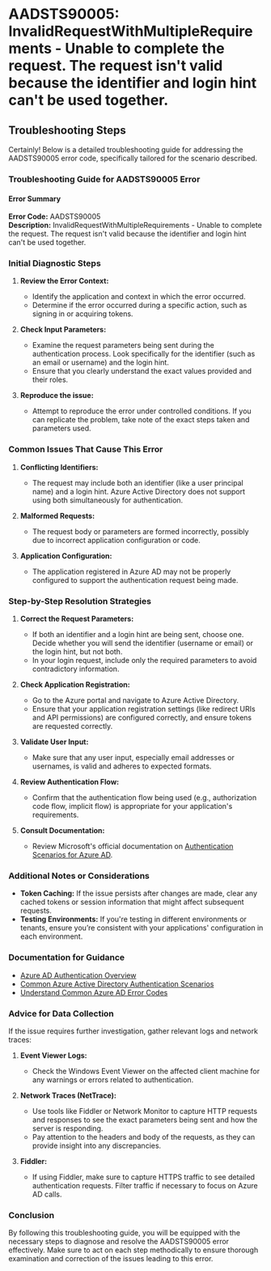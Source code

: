# AADSTS90005: InvalidRequestWithMultipleRequirements - Unable to complete the request. The request isn't valid because the identifier and login hint can't be used together.


## Troubleshooting Steps
Certainly! Below is a detailed troubleshooting guide for addressing the AADSTS90005 error code, specifically tailored for the scenario described.

### Troubleshooting Guide for AADSTS90005 Error

#### Error Summary
**Error Code:** AADSTS90005  
**Description:** InvalidRequestWithMultipleRequirements - Unable to complete the request. The request isn't valid because the identifier and login hint can't be used together.

### Initial Diagnostic Steps

1. **Review the Error Context:**
   - Identify the application and context in which the error occurred.
   - Determine if the error occurred during a specific action, such as signing in or acquiring tokens.

2. **Check Input Parameters:**
   - Examine the request parameters being sent during the authentication process. Look specifically for the identifier (such as an email or username) and the login hint.
   - Ensure that you clearly understand the exact values provided and their roles.

3. **Reproduce the issue:**
   - Attempt to reproduce the error under controlled conditions. If you can replicate the problem, take note of the exact steps taken and parameters used.

### Common Issues That Cause This Error

1. **Conflicting Identifiers:**
   - The request may include both an identifier (like a user principal name) and a login hint. Azure Active Directory does not support using both simultaneously for authentication.

2. **Malformed Requests:**
   - The request body or parameters are formed incorrectly, possibly due to incorrect application configuration or code.

3. **Application Configuration:**
   - The application registered in Azure AD may not be properly configured to support the authentication request being made.

### Step-by-Step Resolution Strategies

1. **Correct the Request Parameters:**
   - If both an identifier and a login hint are being sent, choose one. Decide whether you will send the identifier (username or email) or the login hint, but not both.
   - In your login request, include only the required parameters to avoid contradictory information.

2. **Check Application Registration:**
   - Go to the Azure portal and navigate to Azure Active Directory.
   - Ensure that your application registration settings (like redirect URIs and API permissions) are configured correctly, and ensure tokens are requested correctly.

3. **Validate User Input:**
   - Make sure that any user input, especially email addresses or usernames, is valid and adheres to expected formats.

4. **Review Authentication Flow:**
   - Confirm that the authentication flow being used (e.g., authorization code flow, implicit flow) is appropriate for your application's requirements.

5. **Consult Documentation:**
   - Review Microsoft's official documentation on [Authentication Scenarios for Azure AD](https://docs.microsoft.com/en-us/azure/active-directory/develop/authentication-scenarios).

### Additional Notes or Considerations

- **Token Caching:** If the issue persists after changes are made, clear any cached tokens or session information that might affect subsequent requests.
- **Testing Environments:** If you're testing in different environments or tenants, ensure you’re consistent with your applications' configuration in each environment.

### Documentation for Guidance
- [Azure AD Authentication Overview](https://docs.microsoft.com/en-us/azure/active-directory/develop/authentication-scenarios)
- [Common Azure Active Directory Authentication Scenarios](https://docs.microsoft.com/en-us/azure/active-directory/develop/scenario-desktop-overview)
- [Understand Common Azure AD Error Codes](https://docs.microsoft.com/en-us/azure/active-directory/develop/reference-aad-error-codes)

### Advice for Data Collection
If the issue requires further investigation, gather relevant logs and network traces:

1. **Event Viewer Logs:**
   - Check the Windows Event Viewer on the affected client machine for any warnings or errors related to authentication.

2. **Network Traces (NetTrace):**
   - Use tools like Fiddler or Network Monitor to capture HTTP requests and responses to see the exact parameters being sent and how the server is responding.
   - Pay attention to the headers and body of the requests, as they can provide insight into any discrepancies.

3. **Fiddler:**
   - If using Fiddler, make sure to capture HTTPS traffic to see detailed authentication requests. Filter traffic if necessary to focus on Azure AD calls.

### Conclusion
By following this troubleshooting guide, you will be equipped with the necessary steps to diagnose and resolve the AADSTS90005 error effectively. Make sure to act on each step methodically to ensure thorough examination and correction of the issues leading to this error.